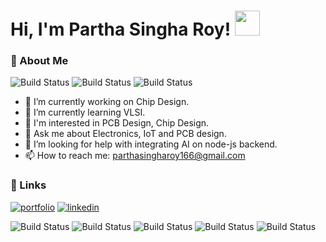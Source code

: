 # Hi, I'm Partha Singha Roy! <img src="https://media.giphy.com/media/hvRJCLFzcasrR4ia7z/giphy.gif" width="40">


### 🚀 About Me

![Build Status](https://img.shields.io/badge/Electronics_Hobbiest-Ngspice-Lightgreen)
![Build Status](https://img.shields.io/badge/IoT_Enthusiast-Embedded_C/C++-Lightgreen)
![Build Status](https://img.shields.io/badge/PCB_Designer-KiCad-Lightgreen)

- 🔭 I’m currently working on Chip Design.
- 🌱 I’m currently learning VLSI.
- 💛 I'm interested in PCB Design, Chip Design.
- 💬 Ask me about Electronics, IoT and PCB design.
- 🤔 I’m looking for help with integrating AI on node-js backend.
- 📫 How to reach me: parthasingharoy166@gmail.com

### 🔗 Links

[![portfolio](https://img.shields.io/badge/my_portfolio-000?style=for-the-badge&logo=ko-fi&logoColor=white)](https://coold69.netlify.app/)
[![linkedin](https://img.shields.io/badge/linkedin-0A66C2?style=for-the-badge&logo=linkedin&logoColor=white)](https://www.linkedin.com/in/parthasingharoy/)


![Build Status](https://img.shields.io/badge/VLSI-Verilog-Lightgreen)
![Build Status](https://img.shields.io/badge/Chip-Sky130_PDK-yellow)
![Build Status](https://img.shields.io/badge/STM32-Cube_IDE-orange)
![Build Status](https://img.shields.io/badge/ESP32-Free_RTOS-white)
![Build Status](https://img.shields.io/badge/Atmega16-Bare_Metal-green)





